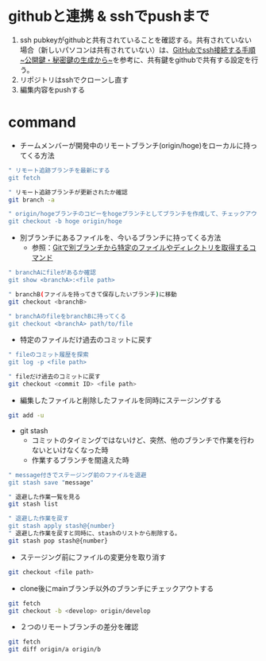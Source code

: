 # githubと連携 & sshでpushまで
1. ssh pubkeyがgithubと共有されていることを確認する。共有されていない場合（新しいパソコンは共有されていない）は、[GitHubでssh接続する手順~公開鍵・秘密鍵の生成から~](https://qiita.com/shizuma/items/2b2f873a0034839e47ce)を参考に、共有鍵をgithubで共有する設定を行う。
2. リポジトリはsshでクローンし直す
3. 編集内容をpushする

# command
- チームメンバーが開発中のリモートブランチ(origin/hoge)をローカルに持ってくる方法
```zsh
" リモート追跡ブランチを最新にする
git fetch 

" リモート追跡ブランチが更新されたか確認
git branch -a

" origin/hogeブランチのコピーをhogeブランチとしてブランチを作成して、チェックアウトする
git checkout -b hoge origin/hoge 

```

- 別ブランチにあるファイルを、今いるブランチに持ってくる方法
    - 参照：[Gitで別ブランチから特定のファイルやディレクトリを取得するコマンド](https://t-cr.jp/memo/1a817a9f72658927a)
```sh
" branchAにfileがあるか確認
git show <branchA>:<file path> 

" branchB(ファイルを持ってきて保存したいブランチ)に移動
git checkout <branchB>

" branchAのfileをbranchBに持ってくる
git checkout <branchA> path/to/file
```

- 特定のファイルだけ過去のコミットに戻す
```sh
" fileのコミット履歴を探索
git log -p <file path>

" fileだけ過去のコミットに戻す
git checkout <commit ID> <file path>
```

- 編集したファイルと削除したファイルを同時にステージングする
```sh
git add -u
```

- git stash
    - コミットのタイミングではないけど、突然、他のブランチで作業を行わないといけなくなった時
    - 作業するブランチを間違えた時
```sh
" message付きでステージング前のファイルを退避
git stash save "message"  

" 退避した作業一覧を見る　
git stash list

" 退避した作業を戻す
git stash apply stash@{number}
" 退避した作業を戻すと同時に、stashのリストから削除する。
git stash pop stash@{number}
```

- ステージング前にファイルの変更分を取り消す
```sh
git checkout <file path>
```

- clone後にmainブランチ以外のブランチにチェックアウトする
```sh
git fetch
git checkout -b <develop> origin/develop
```

- ２つのリモートブランチの差分を確認
```sh
git fetch
git diff origin/a origin/b
```
